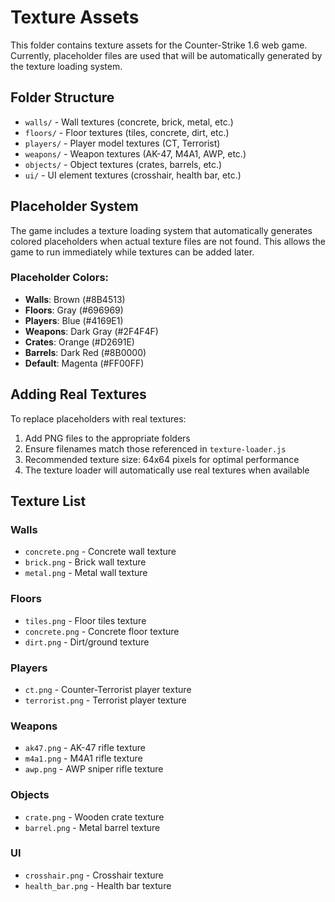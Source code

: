 # Texture Assets

This folder contains texture assets for the Counter-Strike 1.6 web game. Currently, placeholder files are used that will be automatically generated by the texture loading system.

## Folder Structure

- `walls/` - Wall textures (concrete, brick, metal, etc.)
- `floors/` - Floor textures (tiles, concrete, dirt, etc.)
- `players/` - Player model textures (CT, Terrorist)
- `weapons/` - Weapon textures (AK-47, M4A1, AWP, etc.)
- `objects/` - Object textures (crates, barrels, etc.)
- `ui/` - UI element textures (crosshair, health bar, etc.)

## Placeholder System

The game includes a texture loading system that automatically generates colored placeholders when actual texture files are not found. This allows the game to run immediately while textures can be added later.

### Placeholder Colors:
- **Walls**: Brown (#8B4513)
- **Floors**: Gray (#696969)
- **Players**: Blue (#4169E1)
- **Weapons**: Dark Gray (#2F4F4F)
- **Crates**: Orange (#D2691E)
- **Barrels**: Dark Red (#8B0000)
- **Default**: Magenta (#FF00FF)

## Adding Real Textures

To replace placeholders with real textures:

1. Add PNG files to the appropriate folders
2. Ensure filenames match those referenced in `texture-loader.js`
3. Recommended texture size: 64x64 pixels for optimal performance
4. The texture loader will automatically use real textures when available

## Texture List

### Walls
- `concrete.png` - Concrete wall texture
- `brick.png` - Brick wall texture
- `metal.png` - Metal wall texture

### Floors
- `tiles.png` - Floor tiles texture
- `concrete.png` - Concrete floor texture
- `dirt.png` - Dirt/ground texture

### Players
- `ct.png` - Counter-Terrorist player texture
- `terrorist.png` - Terrorist player texture

### Weapons
- `ak47.png` - AK-47 rifle texture
- `m4a1.png` - M4A1 rifle texture
- `awp.png` - AWP sniper rifle texture

### Objects
- `crate.png` - Wooden crate texture
- `barrel.png` - Metal barrel texture

### UI
- `crosshair.png` - Crosshair texture
- `health_bar.png` - Health bar texture